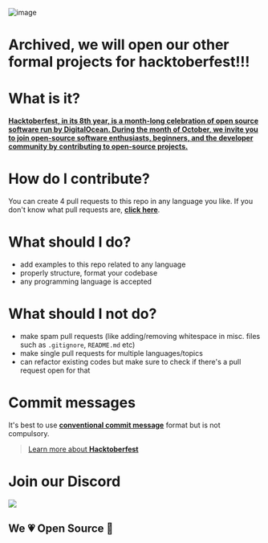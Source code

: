 ![image](https://user-images.githubusercontent.com/46562212/135563888-44eacec8-3a7a-4444-88d0-d80593aabd68.png)
# Archived, we will open our other formal projects for hacktoberfest!!!
# What is it?
**[Hacktoberfest, in its 8th year, is a month-long celebration of open source software run by DigitalOcean. During the month of October, we invite you to join open-source software enthusiasts, beginners, and the developer community by contributing to open-source projects.](https://hacktoberfest.digitalocean.com)**

# How do I contribute?
You can create 4 pull requests to this repo in any language you like. If you don't know what pull requests are, **[click here](https://opensource.com/article/19/7/create-pull-request-github)**.

# What should I do?
- add examples to this repo related to any language
- properly structure, format your codebase
- any programming language is accepted

# What should I not do?
- make spam pull requests (like adding/removing whitespace in misc. files such as `.gitignore`, `README.md` etc)
- make single pull requests for multiple languages/topics
- can refactor existing codes but make sure to check if there's a pull request open for that

# Commit messages
It's best to use **[conventional commit message](https://ccm.snowflakedev.org)** format but is not compulsory.

> [Learn more about **Hacktoberfest**](https://hacktoberfest.digitalocean.com)

# Join our Discord

[![](https://i.imgur.com/S1V71CD.png)](https://snowflakedev.org/discord)

## We 💗 Open Source 🎉

